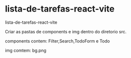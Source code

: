 # lista-de-tarefas-react-vite
lista-de-tarefas-react-vite

<p>Criar as pastas de components e img dentro do diretorio src.</p>
<p>components contem: Filter,Search,TodoForm e Todo</p>
img comtem: bg.png
